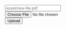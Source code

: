 <input id="{{currentURI}}-filename" type="text" placeholder="asset/new-file.pdf" />
<br/>
<input id="{{currentURI}}-input" type="file" />
<br/>
<button id="{{currentURI}}-button">Upload</button>
<script>
document.getElementById('{{currentURI}}-button').addEventListener('click', () => {
  var input = document.getElementById('{{currentURI}}-input')
  postFile(document.getElementById('{{currentURI}}-filename').value, input.files[0])
})
</script>
